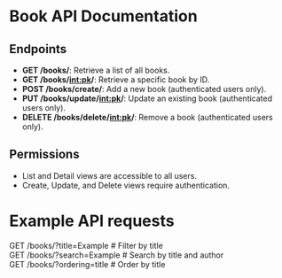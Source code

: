 # Book API Documentation  

## Endpoints  

- **GET /books/**: Retrieve a list of all books.  
- **GET /books/<int:pk>/**: Retrieve a specific book by ID.  
- **POST /books/create/**: Add a new book (authenticated users only).  
- **PUT /books/update/<int:pk>/**: Update an existing book (authenticated users only).  
- **DELETE /books/delete/<int:pk>/**: Remove a book (authenticated users only).  

## Permissions  

- List and Detail views are accessible to all users.  
- Create, Update, and Delete views require authentication.


# Example API requests  
GET /books/?title=Example  # Filter by title  
GET /books/?search=Example  # Search by title and author  
GET /books/?ordering=title  # Order by title
